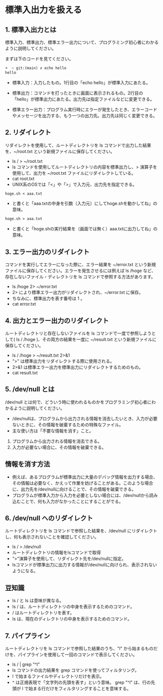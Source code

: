 # 標準入出力を扱える

## 1. 標準入出力とは
標準入力、標準出力、標準エラー出力について、プログラミング初心者にわかるように説明してください。

まずは下のコードを見てください。
```md
➜  ~ git:(main) ✗ echo hello
hello
```
- 標準入力：入力したもの。1行目の「echo hello」が標準入力にあたる。

- 標準出力：コマンドを打ったときに画面に表示されるもの。2行目の「hello」が標準出力にあたる。出力先は指定ファイルなどに変更できる。

- 標準エラー出力：プログラム実行時にエラーが発生したとき、エラーコードやメッセージを出力する、もう一つの出力先。出力先は同じく変更できる。


## 2. リダイレクト
リダイレクトを使用して、ルートディレクトリを ls コマンドで出力した結果を、~/root.txt という新規ファイルに保存してください。
- ls / > ~/root.txt
- ls コマンドを使用してルートディレクトリの内容を標準出力し、> 演算子を使用して、出力を ~/root.txt ファイルにリダイレクトしている。
- cat root.txt
- UNIX系のOSでは「<」や「>」で入力元、出力先を指定できる。
```md
hoge.sh < aaa.txt
```
- と書くと「aaa.txtの中身を引数（入力元）にしてhoge.shを動かしてね」の意味。
```md
hoge.sh > aaa.txt
```
- と書くと「hoge.shの実行結果を（画面では無く）aaa.txtに出力してね」の意味。

## 3. エラー出力のリダイレクト
コマンドを実行してエラーになった際に、エラー結果を ~/error.txt という新規ファイルに保存してください。エラーを発生させるには例えば ls /hoge など、存在しないファイル・ディレクトリを ls コマンドで参照する方法があります。
- ls /hoge 2> ~/error.txt
- 2> により標準エラー出力がリダイレクトされ、~/error.txt に保存。
- ちなみに、標準出力を表す番号は 1 。
- cat error.txt

## 4. 出力とエラー出力のリダイレクト
ルートディレクトリと存在しないファイルを ls コマンドで一度で参照しようとして( ls / /hoge )、その両方の結果を一度に ~/result.txt という新規ファイルに保存してください。
- ls / /hoge > ~/result.txt 2>&1
- ">" は標準出力をリダイレクトする際に使用される。
- 2>&1 は標準エラー出力を標準出力にリダイレクトするためのもの。
- cat result.txt

## 5. /dev/null とは
/dev/null とは何で、どういう時に使われるものかをプログラミング初心者にわかるように説明してください。
- /dev/nullは、プログラムから出力される情報を消去したいとき、入力が必要ないときに、その情報を破棄するための特殊なファイル。
- 主な使い方は「不要な情報を消す」こと。
1. プログラムから出力される情報を消去できる。
2. 入力が必要ない場合に、その情報を破棄できる。
## 情報を消す方法
- 例えば、あるプログラムが標準出力に大量のデバッグ情報を出力する場合、その情報は必要なく、かえって作業を妨げることがある。このような場合に、出力先を/dev/nullに向けることで、その情報を破棄できる。
- プログラムが標準入力から入力を必要としない場合には、/dev/nullから読み込むことで、何も入力がなかったことにすることがでる。

## 6. /dev/null へのリダイレクト
ルートディレクトリを ls コマンドで参照した結果を、/dev/null にリダイレクトし、何も表示されないことを確認してください。
- ls / > /dev/null
- ルートディレクトリの情報をlsコマンドで取得
- ">"演算子を使用して、リダイレクト先を/dev/nullに指定。
- lsコマンドが標準出力に出力する情報が/dev/nullに向けられ、表示されないようになる。
## 豆知識
- ls / と ls は意味が異なる。
- ls / は、ルートディレクトリの中身を表示するためのコマンド。
- / はルートディレクトリを表す。
- ls は、現在のディレクトリの中身を表示するためのコマンド。

## 7. パイプライン
ルートディレクトリを ls コマンドで参照した結果のうち、"l" から始まるものだけを、パイプラインを使用して一回のコマンドで表示してください。
- ls / | grep "^l"
- ls コマンドの出力結果を grep コマンドを使ってフィルタリング。
- l で始まるファイルやディレクトリだけを表示。
- ^ は正規表現で「文字列の先頭を表す」という意味。 grep "^l" は、行の先頭が l で始まる行だけをフィルタリングすることを意味する。
